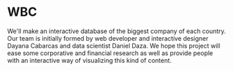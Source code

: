 # WBC
We'll make an interactive database of the biggest company of each country. 
Our team is initially formed by web developer and interactive designer Dayana Cabarcas and data scientist Daniel Daza.
We hope this project will ease some corporative and financial research as well as provide people with an interactive way of visualizing this kind of content.
